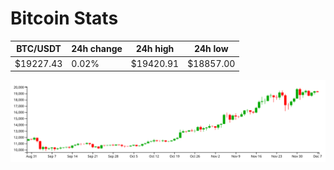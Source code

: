 # Bitcoin Stats

BTC/USDT|24h change|24h high|24h low|
|---|---|---|---|
|$19227.43|0.02%|$19420.91|$18857.00|

<img src="./chart.svg">
